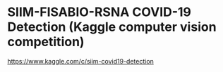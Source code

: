 # SIIM-FISABIO-RSNA COVID-19 Detection (Kaggle computer vision competition)
https://www.kaggle.com/c/siim-covid19-detection
